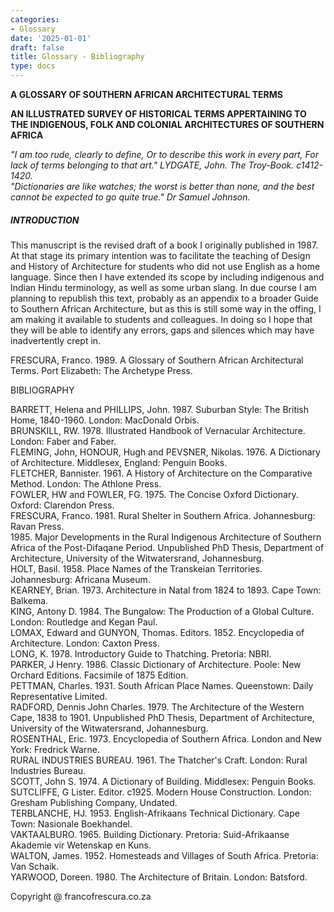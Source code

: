 ```yaml
---
categories:
- Glossary
date: '2025-01-01'
draft: false
title: Glossary - Bibliography
type: docs
---
```


**A GLOSSARY OF SOUTHERN AFRICAN ARCHITECTURAL TERMS**

**AN ILLUSTRATED SURVEY OF HISTORICAL TERMS APPERTAINING TO THE INDIGENOUS, FOLK AND COLONIAL ARCHITECTURES OF SOUTHERN AFRICA**

_"I am too rude, clearly to define, Or to describe this work in every part, For lack of terms belonging to that art." LYDGATE, John. The Troy-Book. c1412-1420.  
"Dictionaries are like watches; the worst is better than none, and the best cannot be expected to go quite true." Dr Samuel Johnson._

##### INTRODUCTION

This manuscript is the revised draft of a book I originally published in 1987. At that stage its primary intention was to facilitate the teaching of Design and History of Architecture for students who did not use English as a home language. Since then I have extended its scope by including indigenous and Indian Hindu terminology, as well as some urban slang. In due course I am planning to republish this text, probably as an appendix to a broader Guide to Southern African Architecture, but as this is still some way in the offing, I am making it available to students and colleagues. In doing so I hope that they will be able to identify any errors, gaps and silences which may have inadvertently crept in.

FRESCURA, Franco. 1989. A Glossary of Southern African Architectural Terms. Port Elizabeth: The Archetype Press.

BIBLIOGRAPHY

BARRETT, Helena and PHILLIPS, John. 1987. Suburban Style: The British Home, 1840-1960. London: MacDonald Orbis.  
BRUNSKILL, RW. 1978. Illustrated Handbook of Vernacular Architecture. London: Faber and Faber.  
FLEMING, John, HONOUR, Hugh and PEVSNER, Nikolas. 1976. A Dictionary of Architecture. Middlesex, England: Penguin Books.  
FLETCHER, Bannister. 1961. A History of Architecture on the Comparative Method. London: The Athlone Press.  
FOWLER, HW and FOWLER, FG. 1975. The Concise Oxford Dictionary. Oxford: Clarendon Press.  
FRESCURA, Franco. 1981. Rural Shelter in Southern Africa. Johannesburg: Ravan Press.  
1985\. Major Developments in the Rural Indigenous Architecture of Southern Africa of the Post-Difaqane Period. Unpublished PhD Thesis, Department of Architecture, University of the Witwatersrand, Johannesburg.  
HOLT, Basil. 1958. Place Names of the Transkeian Territories. Johannesburg: Africana Museum.  
KEARNEY, Brian. 1973. Architecture in Natal from 1824 to 1893. Cape Town: Balkema.  
KING, Antony D. 1984. The Bungalow: The Production of a Global Culture. London: Routledge and Kegan Paul.  
LOMAX, Edward and GUNYON, Thomas. Editors. 1852. Encyclopedia of Architecture. London: Caxton Press.  
LONG, K. 1978. Introductory Guide to Thatching. Pretoria: NBRI.  
PARKER, J Henry. 1986. Classic Dictionary of Architecture. Poole: New Orchard Editions. Facsimile of 1875 Edition.  
PETTMAN, Charles. 1931. South African Place Names. Queenstown: Daily Representative Limited.  
RADFORD, Dennis John Charles. 1979. The Architecture of the Western Cape, 1838 to 1901. Unpublished PhD Thesis, Department of Architecture, University of the Witwatersrand, Johannesburg.  
ROSENTHAL, Eric. 1973. Encyclopedia of Southern Africa. London and New York: Fredrick Warne.  
RURAL INDUSTRIES BUREAU. 1961. The Thatcher's Craft. London: Rural Industries Bureau.  
SCOTT, John S. 1974. A Dictionary of Building. Middlesex: Penguin Books.  
SUTCLIFFE, G Lister. Editor. c1925. Modern House Construction. London: Gresham Publishing Company, Undated.  
TERBLANCHE, HJ. 1953. English-Afrikaans Technical Dictionary. Cape Town: Nasionale Boekhandel.  
VAKTAALBURO. 1965. Building Dictionary. Pretoria: Suid-Afrikaanse Akademie vir Wetenskap en Kuns.  
WALTON, James. 1952. Homesteads and Villages of South Africa. Pretoria: Van Schaik.  
YARWOOD, Doreen. 1980. The Architecture of Britain. London: Batsford.

Copyright @ francofrescura.co.za